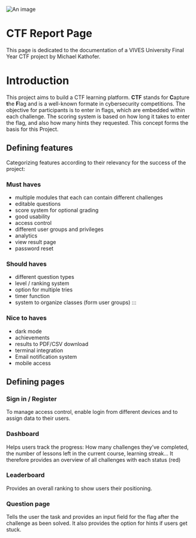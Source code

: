 ![An image](ctfflagLOGO.png)
# CTF Report Page

This page is dedicated to the documentation of a VIVES University Final Year CTF project by Michael Kathofer.


# Introduction

This project aims to build a CTF learning platform. **CTF** stands for **C**apture **t**he **F**lag and is a well-known
formate in cybersecurity competitions. The objective for participants is to enter in flags, which are embedded within
each challenge. The scoring system is based on how long it takes to enter the flag, and also how many hints they
requested.
This concept forms the basis for this Project.

## Defining features
Categorizing features according to their relevancy for the success of the project:
### Must haves
- multiple modules that each can contain different challenges
- editable questions
- score system for optional grading
- good usability
- access control
- different user groups and privileges
- analytics
- view result page
- password reset


### Should haves
- different question types
- level / ranking system
- option for multiple tries
- timer function
- system to organize classes (form user groups)
  :::

###  Nice to haves
- dark mode
- achievements
- results to PDF/CSV download
- terminal integration
- Email notification system
- mobile access

## Defining pages
### Sign in / Register
To manage access control, enable login from different devices and to assign data to their users.

### Dashboard
Helps users track the progress: How many challenges they’ve completed,
the number of lessons left in the current course, learning streak...
It therefore provides an overview of all challenges with each status (red)


### Leaderboard
Provides an overall ranking to show users their positioning.

### Question page
Tells the user the task and provides an input field for the flag after the challenge as been solved.
It also provides the option for hints if users get stuck.